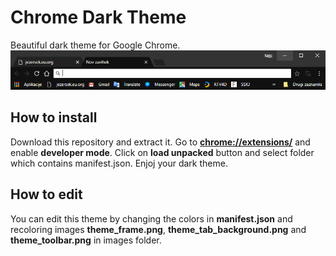 # Chrome Dark Theme
Beautiful dark theme for Google Chrome.
![alt text](screenshot.png)

## How to install
Download this repository and extract it. Go to **[chrome://extensions/](chrome://extensions/)** and enable **developer mode**. Click on **load unpacked** button and select folder which contains manifest.json. Enjoj your dark theme.

## How to edit
You can edit this theme by changing the colors in **manifest.json** and recoloring images **theme_frame.png**, **theme_tab_background.png** and **theme_toolbar.png** in images folder.
